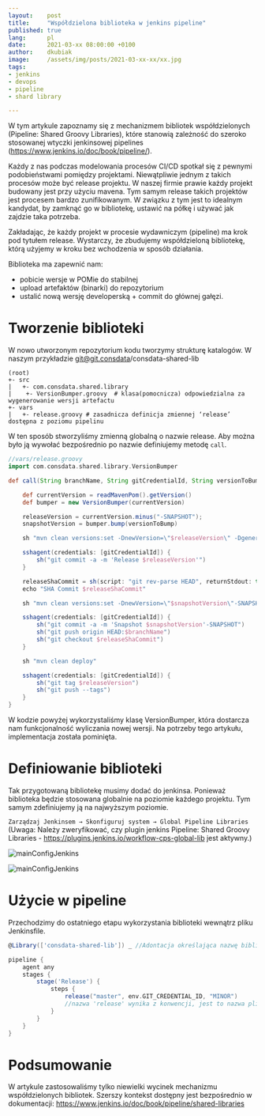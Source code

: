 ```yaml
---
layout:    post
title:     "Współdzielona biblioteka w jenkins pipeline"
published: true
lang:      pl
date:      2021-03-xx 08:00:00 +0100
author:    dkubiak
image:     /assets/img/posts/2021-03-xx-xx/xx.jpg
tags:
- jenkins
- devops
- pipeline
- shard library

---
```

W tym artykule zapoznamy się z mechanizmem bibliotek współdzielonych (Pipeline: Shared Groovy Libraries), które stanowią
zależność do szeroko stosowanej wtyczki jenkinsowej pipelines (https://www.jenkins.io/doc/book/pipeline/).

Każdy z nas podczas modelowania procesów CI/CD spotkał się z pewnymi podobieństwami pomiędzy projektami. Niewątpliwie
jednym z takich procesów może być release projektu. W naszej firmie prawie każdy projekt budowany jest przy użyciu
mavena. Tym samym release takich projektów jest procesem bardzo zunifikowanym. W związku z tym jest to idealnym
kandydat, by zamknąć go w bibliotekę, ustawić na półkę i używać jak zajdzie taka potrzeba.

Zakładając, że każdy projekt w procesie wydawniczym (pipeline) ma krok pod tytułem release. Wystarczy, że zbudujemy
współdzieloną bibliotekę, którą użyjemy w kroku bez wchodzenia w sposób działania.

Biblioteka ma zapewnić nam:

- pobicie wersje w POMie do stabilnej
- upload artefaktów (binarki) do repozytorium
- ustalić nową wersję developerską + commit do głównej gałęzi.

# Tworzenie biblioteki

W nowo utworzonym repozytorium kodu tworzymy strukturę katalogów. W naszym przykładzie git@git.consdata/consdata-shared-lib

```
(root)
+- src
|   +- com.consdata.shared.library
|    +- VersionBumper.groovy  # klasa(pomocnicza) odpowiedzialna za wygenerowanie wersji artefactu
+- vars
|   +- release.groovy # zasadnicza definicja zmiennej ‘release’ dostępna z poziomu pipelinu
```

W ten sposób stworzyliśmy zmienną globalną o nazwie release. Aby można było ją wywołać bezpośrednio po nazwie definiujemy metodę `call`.

```groovy
//vars/release.groovy
import com.consdata.shared.library.VersionBumper

def call(String branchName, String gitCredentialId, String versionToBump) {

    def currentVersion = readMavenPom().getVersion()
    def bumper = new VersionBumper(currentVersion)

    releaseVersion = currentVersion.minus("-SNAPSHOT");
    snapshotVersion = bumper.bump(versionToBump)

    sh "mvn clean versions:set -DnewVersion=\"$releaseVersion\" -DgenerateBackupPoms=false"

    sshagent(credentials: [gitCredentialId]) {
        sh("git commit -a -m 'Release $releaseVersion'")
    }

    releaseShaCommit = sh(script: "git rev-parse HEAD", returnStdout: true).trim()
    echo "SHA Commit $releaseShaCommit"

    sh "mvn clean versions:set -DnewVersion=\"$snapshotVersion\"-SNAPSHOT -DgenerateBackupPoms=false"

    sshagent(credentials: [gitCredentialId]) {
        sh("git commit -a -m 'Snapshot $snapshotVersion'-SNAPSHOT")
        sh("git push origin HEAD:$branchName")
        sh("git checkout $releaseShaCommit")
    }

    sh "mvn clean deploy"

    sshagent(credentials: [gitCredentialId]) {
        sh("git tag $releaseVersion")
        sh("git push --tags")
    }
}
```

W kodzie powyżej wykorzystaliśmy klasę VersionBumper, która dostarcza nam funkcjonalność wyliczania nowej wersji. Na
potrzeby tego artykułu, implementacja została pominięta.

# Definiowanie biblioteki

Tak przygotowaną bibliotekę musimy dodać do jenkinsa. Ponieważ biblioteka będzie stosowana globalnie na poziomie każdego
projektu. Tym samym zdefiniujemy ją na najwyższym poziomie.

```Zarządzaj Jenkinsem → Skonfiguruj system → Global Pipeline Libraries``` (Uwaga: Należy zweryfikować, czy plugin
jenkins Pipeline: Shared Groovy Libraries - https://plugins.jenkins.io/workflow-cps-global-lib jest aktywny.)

![mainConfigJenkins](/assets/img/posts/2021-03-xx-wspoldzielona-biblioteka-w-jenkins-pipeline/mainConfigJenkins.png)

![mainConfigJenkins](/assets/img/posts/2021-03-xx-wspoldzielona-biblioteka-w-jenkins-pipeline/globalPipelineShardJenkins.png)

# Użycie w pipeline

Przechodzimy do ostatniego etapu wykorzystania biblioteki wewnątrz pliku Jenkinsfile.

```groovy
@Library(['consdata-shared-lib']) _ //Adontacja określająca nazwę biblioteki

pipeline {
    agent any
    stages {
        stage('Release') {
            steps {
                release("master", env.GIT_CREDENTIAL_ID, "MINOR")
                //nazwa 'release' wynika z konwencji, jest to nazwa pliki w repozytorium biblioteki /vars/release.groovy
            }
        }
    }
}
```

# Podsumowanie

W artykule zastosowaliśmy tylko niewielki wycinek mechanizmu współdzielonych bibliotek. Szerszy kontekst dostępny jest
bezpośrednio w dokumentacji: https://www.jenkins.io/doc/book/pipeline/shared-libraries